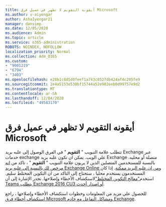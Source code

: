 ```yaml
---
title: أيقونه التقويم لا تظهر في عميل فرق Microsoft
ms.author: v-aiyengar
author: AshaIyengar21
manager: dansimp
ms.date: 12/05/2020
ms.audience: Admin
ms.topic: article
ms.service: o365-administration
ROBOTS: NOINDEX, NOFOLLOW
localization_priority: Normal
ms.collection: Adm_O365
ms.custom:
- "9001219"
- "6794"
- "3403"
ms.openlocfilehash: e28b1c8d5d0feef1a743c8527db424af4c205fe9
ms.sourcegitcommit: 2e4a5153e530bf15744a52e982eeb0d99757e9d2
ms.translationtype: MT
ms.contentlocale: ar-SA
ms.lasthandoff: 12/04/2020
ms.locfileid: "49583170"
---
```

# <a name="calendar-icon-isnt-showing-in-microsoft-teams-client"></a>أيقونه التقويم لا تظهر في عميل فرق Microsoft

تتطلب علامة التبويب " **التقويم** " في الفرق الوصول إلى علبه بريد Exchange عبر خدمات exchange علي الويب. يمكن ان تكون علبه بريد Exchange متصلة أو محليه. بالنسبة للمستخدمين المتصلين الذين لا يريون علامة التبويب " **التقويم** " ، تاكد من [انه مرخص لك بالنسبة إلى علبه بريد Exchange Online ومن ان علبه البريد ممكنة](https://docs.microsoft.com/exchange/recipients-in-exchange-online/create-user-mailboxes). إذا كان المستخدمون يستخدم محليا ، ستحتاج إلى التاكد من ان التكوين المختلط سليم. استخدم["معالج التكوين المختلط"](https://docs.microsoft.com/exchange/hybrid-deployment/hybrid-agent)لاستكشاف الأخطاء وإصلاحها. تجدر الإشارة إلى أن [Teams يتطلب Exchange 2016 CU3 أو إصدار أحدث](https://docs.microsoft.com/microsoftteams/exchange-teams-interact).

للحصول علي مزيد من المعلومات وخطوات استكشاف الأخطاء وإصلاحها ، راجع [استكشاف أخطاء فرق Microsoft ومشاكل التفاعل مع خادم Exchange](https://docs.microsoft.com/microsoftteams/troubleshoot/known-issues/teams-exchange-interaction-issue).
